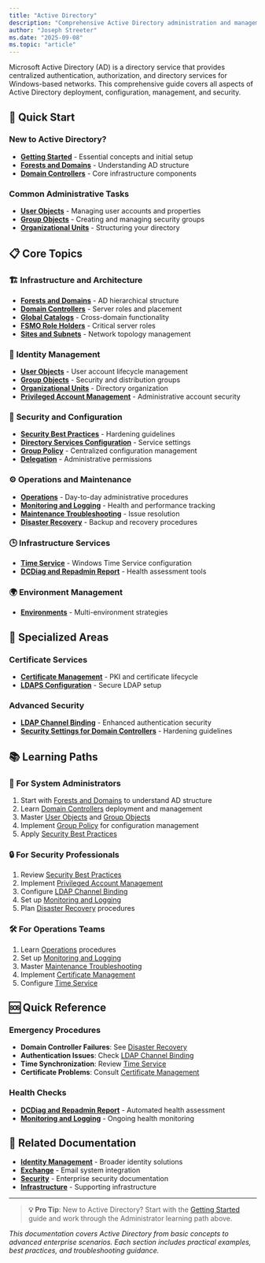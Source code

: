 ```yaml
---
title: "Active Directory"
description: "Comprehensive Active Directory administration and management documentation"
author: "Joseph Streeter"
ms.date: "2025-09-08"
ms.topic: "article"
---
```


Microsoft Active Directory (AD) is a directory service that provides centralized authentication, authorization, and directory services for Windows-based networks. This comprehensive guide covers all aspects of Active Directory deployment, configuration, management, and security.

## 🚀 Quick Start

### New to Active Directory?

- **[Getting Started](getting-started.md)** - Essential concepts and initial setup
- **[Forests and Domains](fundamentals/forests-and-domains.md)** - Understanding AD structure
- **[Domain Controllers](fundamentals/domain-controllers.md)** - Core infrastructure components

### Common Administrative Tasks

- **[User Objects](objects-management/user-objects.md)** - Managing user accounts and properties
- **[Group Objects](objects-management/group-objects.md)** - Creating and managing security groups
- **[Organizational Units](objects-management/organizational-units.md)** - Structuring your directory

## 📋 Core Topics

### 🏗️ **Infrastructure and Architecture**

- **[Forests and Domains](fundamentals/forests-and-domains.md)** - AD hierarchical structure
- **[Domain Controllers](fundamentals/domain-controllers.md)** - Server roles and placement
- **[Global Catalogs](fundamentals/global-catalogs.md)** - Cross-domain functionality
- **[FSMO Role Holders](fundamentals/fsmo-roles.md)** - Critical server roles
- **[Sites and Subnets](fundamentals/sites-and-subnets.md)** - Network topology management

### 👥 **Identity Management**

- **[User Objects](objects-management/user-objects.md)** - User account lifecycle management
- **[Group Objects](objects-management/group-objects.md)** - Security and distribution groups
- **[Organizational Units](objects-management/organizational-units.md)** - Directory organization
- **[Privileged Account Management](objects-management/privileged-accounts.md)** - Administrative account security

### 🔐 **Security and Configuration**

- **[Security Best Practices](security-best-practices.md)** - Hardening guidelines
- **[Directory Services Configuration](configuration/directory-services-configuration.md)** - Service settings
- **[Group Policy](fundamentals/group-policy.md)** - Centralized configuration management
- **[Delegation](procedures/delegation.md)** - Administrative permissions

### ⚙️ **Operations and Maintenance**

- **[Operations](Operations/index.md)** - Day-to-day administrative procedures
- **[Monitoring and Logging](Operations/monitoring-and-alerting.md)** - Health and performance tracking
- **[Maintenance Troubleshooting](Operations/troubleshooting-guide.md)** - Issue resolution
- **[Disaster Recovery](configuration/disaster-recovery.md)** - Backup and recovery procedures

### 🕒 **Infrastructure Services**

- **[Time Service](Operations/time-service.md)** - Windows Time Service configuration
- **[DCDiag and Repadmin Report](reference/dcdiag-and-repadmin-report.md)** - Health assessment tools

### 🌍 **Environment Management**

- **[Environments](configuration/environments.md)** - Multi-environment strategies

## 🔧 **Specialized Areas**

### Certificate Services

- **[Certificate Management](Operations/certificate-management.md)** - PKI and certificate lifecycle
- **[LDAPS Configuration](Operations/confirming-ldaps-certificates.md)** - Secure LDAP setup

### Advanced Security

- **[LDAP Channel Binding](Operations/ldap-channel-binding-and-ldap-signing.md)** - Enhanced authentication security
- **[Security Settings for Domain Controllers](Operations/security-settings-applied-for-domain-controllers.md)** - Hardening guidelines

## 📚 **Learning Paths**

### 🎯 **For System Administrators**

1. Start with [Forests and Domains](./fundamentals/forests-and-domains.md) to understand AD structure
2. Learn [Domain Controllers](./fundamentals/domain-controllers.md) deployment and management
3. Master [User Objects](./objects-management/user-objects.md) and [Group Objects](objects-management/group-objects.md)
4. Implement [Group Policy](./fundamentals/group-policy.md) for configuration management
5. Apply [Security Best Practices](./security-best-practices.md)

### 🔒 **For Security Professionals**

1. Review [Security Best Practices](./security-best-practices.md)
2. Implement [Privileged Account Management](./objects-management/privileged-accounts.md)
3. Configure [LDAP Channel Binding](./operations/ldap-channel-binding-and-ldap-signing.md)
4. Set up [Monitoring and Logging](./operations/monitoring-and-alerting.md)
5. Plan [Disaster Recovery](./configuration/disaster-recovery.md) procedures

### 🛠️ **For Operations Teams**

1. Learn [Operations](./operations/index.md) procedures
2. Set up [Monitoring and Logging](./operations/monitoring-and-alerting.md)
3. Master [Maintenance Troubleshooting](./operations/troubleshooting-guide.md)
4. Implement [Certificate Management](./operations/certificate-management.md)
5. Configure [Time Service](./operations/time-service.md)

## 🆘 **Quick Reference**

### Emergency Procedures

- **Domain Controller Failures**: See [Disaster Recovery](configuration/disaster-recovery.md)
- **Authentication Issues**: Check [LDAP Channel Binding](Operations/ldap-channel-binding-and-ldap-signing.md)
- **Time Synchronization**: Review [Time Service](Operations/time-service.md)
- **Certificate Problems**: Consult [Certificate Management](Operations/certificate-management.md)

### Health Checks

- **[DCDiag and Repadmin Report](reference/dcdiag-and-repadmin-report.md)** - Automated health assessment
- **[Monitoring and Logging](Operations/monitoring-and-alerting.md)** - Ongoing health monitoring

## 🔗 **Related Documentation**

- **[Identity Management](../idm/index.md)** - Broader identity solutions
- **[Exchange](../exchange/index.md)** - Email system integration
- **[Security](../../Security/index.md)** - Enterprise security documentation
- **[Infrastructure](../../infrastructure/index.md)** - Supporting infrastructure

---

> **💡 Pro Tip**: New to Active Directory? Start with the [Getting Started](getting-started.md) guide and work through the Administrator learning path above.

*This documentation covers Active Directory from basic concepts to advanced enterprise scenarios. Each section includes practical examples, best practices, and troubleshooting guidance.*
